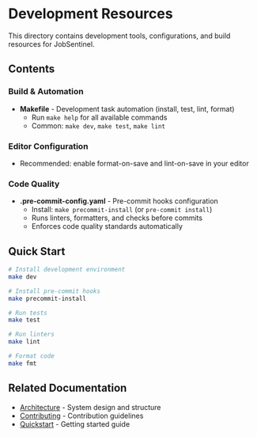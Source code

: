 # Development Resources

This directory contains development tools, configurations, and build resources for JobSentinel.

## Contents

### Build & Automation
- **Makefile** - Development task automation (install, test, lint, format)
  - Run `make help` for all available commands
  - Common: `make dev`, `make test`, `make lint`

### Editor Configuration
- Recommended: enable format-on-save and lint-on-save in your editor

### Code Quality
- **.pre-commit-config.yaml** - Pre-commit hooks configuration
  - Install: `make precommit-install` (or `pre-commit install`)
  - Runs linters, formatters, and checks before commits
  - Enforces code quality standards automatically

## Quick Start

```bash
# Install development environment
make dev

# Install pre-commit hooks
make precommit-install

# Run tests
make test

# Run linters
make lint

# Format code
make fmt
```

## Related Documentation

- [Architecture](../ARCHITECTURE.md) - System design and structure
- [Contributing](../../CONTRIBUTING.md) - Contribution guidelines
- [Quickstart](../QUICKSTART.md) - Getting started guide
